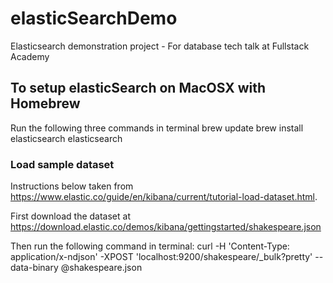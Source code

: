 # elasticSearchDemo
Elasticsearch demonstration project - For database tech talk at Fullstack Academy

## To setup elasticSearch on MacOSX with Homebrew

Run the following three commands in terminal
brew update
brew install elasticsearch
elasticsearch

### Load sample dataset
Instructions below taken from https://www.elastic.co/guide/en/kibana/current/tutorial-load-dataset.html.

First download the dataset at https://download.elastic.co/demos/kibana/gettingstarted/shakespeare.json

Then run the following command in terminal:
curl -H 'Content-Type: application/x-ndjson' -XPOST 'localhost:9200/shakespeare/_bulk?pretty' --data-binary @shakespeare.json
